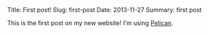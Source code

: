 Title: First post!
Slug: first-post
Date: 2013-11-27
Summary: first post

This is the first post on my new website! I'm using
[Pelican](http://blog.getpelican.com/).

